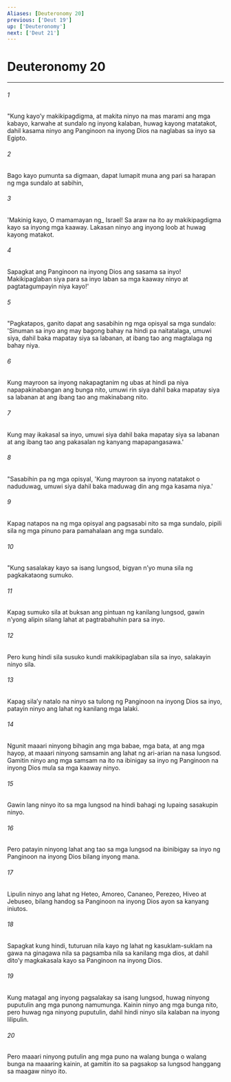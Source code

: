 ```yaml
---
Aliases: [Deuteronomy 20]
previous: ['Deut 19']
up: ['Deuteronomy']
next: ['Deut 21']
---
```

# Deuteronomy 20

***






















###### 1 










"Kung kayoʼy makikipagdigma, at makita ninyo na mas marami ang mga kabayo, karwahe at sundalo ng inyong kalaban, huwag kayong matatakot, dahil kasama ninyo ang Panginoon na inyong Dios na naglabas sa inyo sa Egipto. 





















###### 2 










Bago kayo pumunta sa digmaan, dapat lumapit muna ang pari sa harapan ng mga sundalo at sabihin, 





















###### 3 










'Makinig kayo, O mamamayan ng_ Israel! Sa araw na ito ay makikipagdigma kayo sa inyong mga kaaway. Lakasan ninyo ang inyong loob at huwag kayong matakot. 





















###### 4 










Sapagkat ang Panginoon na inyong Dios ang sasama sa inyo! Makikipaglaban siya para sa inyo laban sa mga kaaway ninyo at pagtatagumpayin niya kayo!' 





















###### 5 










"Pagkatapos, ganito dapat ang sasabihin ng mga opisyal sa mga sundalo: 'Sinuman sa inyo ang may bagong bahay na hindi pa naitatalaga, umuwi siya, dahil baka mapatay siya sa labanan, at ibang tao ang magtalaga ng bahay niya. 





















###### 6 










Kung mayroon sa inyong nakapagtanim ng ubas at hindi pa niya napapakinabangan ang bunga nito, umuwi rin siya dahil baka mapatay siya sa labanan at ang ibang tao ang makinabang nito. 





















###### 7 










Kung may ikakasal sa inyo, umuwi siya dahil baka mapatay siya sa labanan at ang ibang tao ang pakasalan ng kanyang mapapangasawa.' 





















###### 8 










"Sasabihin pa ng mga opisyal, 'Kung mayroon sa inyong natatakot o naduduwag, umuwi siya dahil baka maduwag din ang mga kasama niya.' 





















###### 9 










Kapag natapos na ng mga opisyal ang pagsasabi nito sa mga sundalo, pipili sila ng mga pinuno para pamahalaan ang mga sundalo. 





















###### 10 










"Kung sasalakay kayo sa isang lungsod, bigyan nʼyo muna sila ng pagkakataong sumuko. 





















###### 11 










Kapag sumuko sila at buksan ang pintuan ng kanilang lungsod, gawin nʼyong alipin silang lahat at pagtrabahuhin para sa inyo. 





















###### 12 










Pero kung hindi sila susuko kundi makikipaglaban sila sa inyo, salakayin ninyo sila. 





















###### 13 










Kapag silaʼy natalo na ninyo sa tulong ng Panginoon na inyong Dios sa inyo, patayin ninyo ang lahat ng kanilang mga lalaki. 





















###### 14 










Ngunit maaari ninyong bihagin ang mga babae, mga bata, at ang mga hayop, at maaari ninyong samsamin ang lahat ng ari-arian na nasa lungsod. Gamitin ninyo ang mga samsam na ito na ibinigay sa inyo ng Panginoon na inyong Dios mula sa mga kaaway ninyo. 





















###### 15 










Gawin lang ninyo ito sa mga lungsod na hindi bahagi ng lupaing sasakupin ninyo. 





















###### 16 










Pero patayin ninyong lahat ang tao sa mga lungsod na ibinibigay sa inyo ng Panginoon na inyong Dios bilang inyong mana. 





















###### 17 










Lipulin ninyo ang lahat ng Heteo, Amoreo, Cananeo, Perezeo, Hiveo at Jebuseo, bilang handog sa Panginoon na inyong Dios ayon sa kanyang iniutos. 





















###### 18 










Sapagkat kung hindi, tuturuan nila kayo ng lahat ng kasuklam-suklam na gawa na ginagawa nila sa pagsamba nila sa kanilang mga dios, at dahil ditoʼy magkakasala kayo sa Panginoon na inyong Dios. 





















###### 19 










Kung matagal ang inyong pagsalakay sa isang lungsod, huwag ninyong puputulin ang mga punong namumunga. Kainin ninyo ang mga bunga nito, pero huwag nga ninyong puputulin, dahil hindi ninyo sila kalaban na inyong lilipulin. 





















###### 20 










Pero maaari ninyong putulin ang mga puno na walang bunga o walang bunga na maaaring kainin, at gamitin ito sa pagsakop sa lungsod hanggang sa maagaw ninyo ito.
